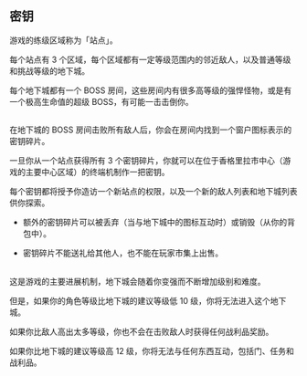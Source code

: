 ## 密钥
游戏的练级区域称为「站点」。

每个站点有 3 个区域，每个区域都有一定等级范围内的邻近敌人，以及普通等级和挑战等级的地下城。

每个地下城都有一个 BOSS 房间，这些房间内有很多高等级的强悍怪物，或是有一个极高生命值的超级 BOSS，有可能一击击倒你。

##

在地下城的 BOSS 房间击败所有敌人后，你会在房间内找到一个窗户图标表示的密钥碎片。

一旦你从一个站点获得所有 3 个密钥碎片，你就可以在位于香格里拉市中心（游戏的主要中心区域）的终端机制作一把密钥。

每个密钥都将授予你造访一个新站点的权限，以及一个新的敌人列表和地下城列表供你探索。

- 额外的密钥碎片可以被丢弃（当与地下城中的图标互动时）或销毁（从你的背包中）。

- 密钥碎片不能送礼给其他人，也不能在玩家市集上出售。

##

这是游戏的主要进展机制，地下城会随着你变强而不断增加级别和难度。

但是，如果你的角色等级比地下城的建议等级低 10 级，你将无法进入这个地下城。

如果你比敌人高出太多等级，你也不会在击败敌人时获得任何战利品奖励。

如果你比地下城的建议等级高 12 级，你将无法与任何东西互动，包括门、任务和战利品。